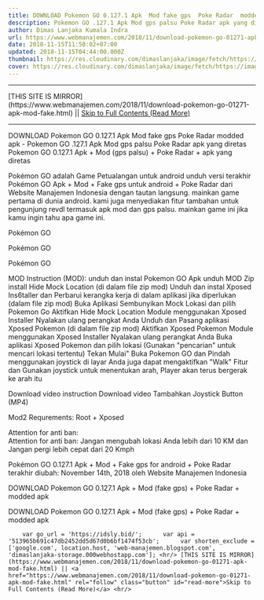 ```yaml
---
title: DOWNLOAD Pokemon GO 0.127.1 Apk  Mod fake gps  Poke Radar  modded apk
description: Pokemon GO .127.1 Apk Mod gps palsu Poke Radar apk yang diretas
author: Dimas Lanjaka Kumala Indra
url: https://www.webmanajemen.com/2018/11/download-pokemon-go-01271-apk-mod-fake.html
date: 2018-11-15T11:50:02+07:00
updated: 2018-11-15T04:44:00.000Z
thumbnail: https://res.cloudinary.com/dimaslanjaka/image/fetch/https://image.revdl.com/2017/pokemon-go-1.png
cover: https://res.cloudinary.com/dimaslanjaka/image/fetch/https://image.revdl.com/2017/pokemon-go-1.png
---
```


<hr/> [THIS SITE IS MIRROR](https://www.webmanajemen.com/2018/11/download-pokemon-go-01271-apk-mod-fake.html) || <a href="https://www.webmanajemen.com/2018/11/download-pokemon-go-01271-apk-mod-fake.html" rel="follow" class="button" id="read-more">Skip to Full Contents (Read More)</a> <hr/> DOWNLOAD Pokemon GO 0.127.1 Apk  Mod fake gps  Poke Radar  modded apk - Pokemon GO .127.1 Apk Mod gps palsu Poke Radar apk yang diretas Pokemon GO 0.127.1 Apk + Mod (gps palsu) + Poke Radar + apk yang diretas 
  
  
  
  Pokémon GO adalah Game Petualangan untuk android 
 unduh versi terakhir Pokémon GO Apk + Mod + Fake gps untuk android + Poke Radar dari Website Manajemen Indonesia dengan tautan langsung.  mainkan game pertama di dunia android.  kami juga menyediakan fitur tambahan untuk pengunjung revdl termasuk apk mod dan gps palsu.  mainkan game ini jika kamu ingin tahu apa game ini. 
  
    
  Pokémon GO 
  
  
    
  Pokémon GO 
  
  
    
  Pokémon GO 
  
  
 MOD Instruction (MOD): 
   unduh dan instal Pokemon GO Apk 
 unduh MOD Zip 
 install Hide Mock Location (di dalam file zip mod) 
 Unduh dan instal Xposed Ins6taller dan Perbarui kerangka kerja di dalam aplikasi jika diperlukan (dalam file zip mod) 
 Buka Aplikasi Sembunyikan Mock Lokasi dan pilih Pokemon Go 
 Aktifkan Hide Mock Location Module menggunakan Xposed Installer 
 Nyalakan ulang perangkat Anda 
 Unduh dan Pasang aplikasi Xposed Pokemon (di dalam file zip mod) 
 Aktifkan Xposed Pokemon Module menggunakan Xposed Installer 
 Nyalakan ulang perangkat Anda 
 Buka aplikasi Xposed Pokemon dan pilih lokasi (Gunakan "pencarian" untuk mencari lokasi tertentu) 
 Tekan Mulai" 
 Buka Pokemon GO dan Pindah menggunakan joystick di layar 
 Anda juga dapat mengaktifkan "Walk" Fitur dan Gunakan joystick untuk menentukan arah, Player akan terus bergerak ke arah itu 
  
  Download video instruction Download video Tambahkan Joystick Button (MP4) 
 
  
 Mod2 Requrements: Root + Xposed 

 Attention for anti ban:  
 Attention for anti ban: Jangan mengubah lokasi Anda lebih dari 10 KM dan Jangan pergi lebih cepat dari 20 Kmph 
  
  Pokémon GO 0.127.1 Apk + Mod + Fake gps for android + Poke Radar terakhir diubah: November 14th, 2018 oleh Website Manajemen Indonesia 
  
  
  
DOWNLOAD Pokemon GO 0.127.1 Apk + Mod (fake gps) + Poke Radar + modded apk
  
 DOWNLOAD Pokemon GO 0.127.1 Apk + Mod (fake gps) + Poke Radar + modded apk 
  
        var go_url = 'https://idsly.bid/';      var api = '513965b691c47db2452dd5d67d0b6bf1474f53cb';      var shorten_exclude = ['google.com', location.host, 'web-manajemen.blogspot.com', 'dimaslanjaka-storage.000webhostapp.com']; <hr/> [THIS SITE IS MIRROR](https://www.webmanajemen.com/2018/11/download-pokemon-go-01271-apk-mod-fake.html) || <a href="https://www.webmanajemen.com/2018/11/download-pokemon-go-01271-apk-mod-fake.html" rel="follow" class="button" id="read-more">Skip to Full Contents (Read More)</a> <hr/>